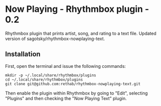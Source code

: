 # Now Playing - Rhythmbox plugin - 0.2

Rhythmbox plugin that prints artist, song, and rating to a text file.
Updated version of sagotsky/rhythmbox-nowplaying-text.


## Installation

First, open the terminal and issue the following commands:

    mkdir -p ~/.local/share/rhythmbox/plugins
    cd ~/.local/share/rhythmbox/plugins
    git clone git@github.com:rethab/rhythmbox-nowplaying-text.git

Then enable the plugin within Rhythmbox by going to "Edit", selecting "Plugins"
and then checking the "Now Playing Text" plugin.

